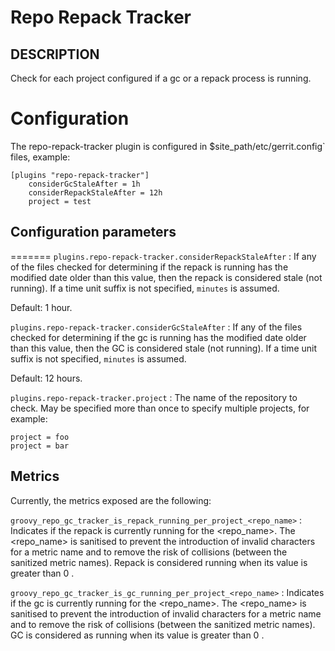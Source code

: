 Repo Repack Tracker
==============================

DESCRIPTION
-----------
Check for each project configured if a gc or a repack process is running.

Configuration
=========================

The repo-repack-tracker plugin is configured in
$site_path/etc/gerrit.config` files, example:

```text
[plugins "repo-repack-tracker"]
    considerGcStaleAfter = 1h
    considerRepackStaleAfter = 12h
    project = test
```

Configuration parameters
---------------------

=======
```plugins.repo-repack-tracker.considerRepackStaleAfter```
:  If any of the files checked for determining if the repack is running has the modified date older than this value, then
the repack is considered stale (not running). If a time unit suffix is not specified, `minutes` is assumed.

Default: 1 hour.

```plugins.repo-repack-tracker.considerGcStaleAfter```
:  If any of the files checked for determining if the gc is running has the modified date older than this value, then
the GC is considered stale (not running). If a time unit suffix is not specified, `minutes` is assumed.

Default: 12 hours.

```plugins.repo-repack-tracker.project```
:  The name of the repository to check.
   May be specified more than once to specify multiple projects, for example:

   ```
   project = foo
   project = bar
   ```

Metrics
---------------------
Currently, the metrics exposed are the following:

```groovy_repo_gc_tracker_is_repack_running_per_project_<repo_name>```
:  Indicates if the repack is currently running for the <repo_name>.
The <repo_name> is sanitised to prevent the introduction of invalid characters for a metric name and to remove
the risk of collisions (between the sanitized metric names).
Repack is considered running when its value is greater than 0 .

```groovy_repo_gc_tracker_is_gc_running_per_project_<repo_name>```
:  Indicates if the gc is currently running for the <repo_name>.
The <repo_name> is sanitised to prevent the introduction of invalid characters for a metric name and to remove
the risk of collisions (between the sanitized metric names).
GC is considered as running when its value is greater than 0 .
